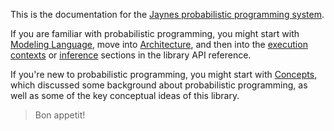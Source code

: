 This is the documentation for the [Jaynes probabilistic programming system](https://github.com/femtomc/Jaynes.jl).

If you are familiar with probabilistic programming, you might start with [Modeling Language](modeling_lang.md), move into [Architecture](architecture.md), and then into the [execution contexts](contexts.md) or [inference](inference.md) sections in the library API reference.

If you're new to probabilistic programming, you might start with [Concepts](concepts.md), which discussed some background about probabilistic programming, as well as some of the key conceptual ideas of this library.

> Bon appetit!
